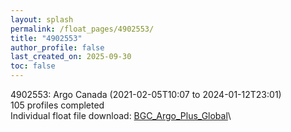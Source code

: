 ```yaml
---
layout: splash
permalink: /float_pages/4902553/
title: "4902553"
author_profile: false
last_created_on: 2025-09-30
toc: false
---
```

 
4902553: Argo Canada (2021-02-05T10:07 to 2024-01-12T23:01)\
105 profiles completed\
Individual float file download: [BGC_Argo_Plus_Global](https://ftp.soest.hawaii.edu/bgc_argo_plus/Individual_Floats/outliers_removed/4902553_Sprof_processed.nc)\
